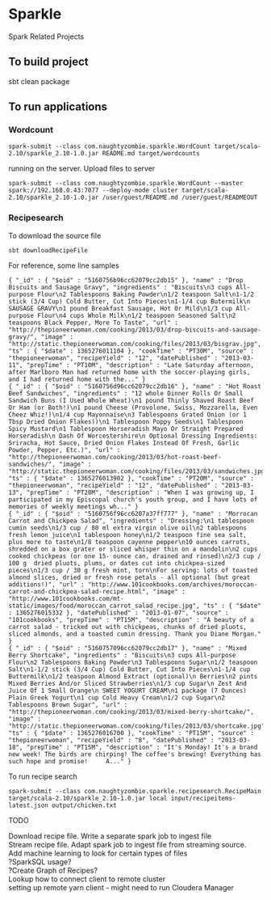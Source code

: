 # Sparkle
Spark Related Projects

## To build project

   sbt clean package
   
## To run applications

### Wordcount

    spark-submit --class com.naughtyzombie.sparkle.WordCount target/scala-2.10/sparkle_2.10-1.0.jar README.md target/wordcounts
    
running on the server. Upload files to server
    
    spark-submit --class com.naughtyzombie.sparkle.WordCount --master spark://192.168.0.43:7077 --deploy-mode cluster target/scala-2.10/sparkle_2.10-1.0.jar /user/guest/README.md /user/guest/READMEOUT
    
### Recipesearch

To download the source file

    sbt downloadRecipeFile

For reference, some line samples

    { "_id" : { "$oid" : "5160756b96cc62079cc2db15" }, "name" : "Drop Biscuits and Sausage Gravy", "ingredients" : "Biscuits\n3 cups All-purpose Flour\n2 Tablespoons Baking Powder\n1/2 teaspoon Salt\n1-1/2 stick (3/4 Cup) Cold Butter, Cut Into Pieces\n1-1/4 cup Butermilk\n SAUSAGE GRAVY\n1 pound Breakfast Sausage, Hot Or Mild\n1/3 cup All-purpose Flour\n4 cups Whole Milk\n1/2 teaspoon Seasoned Salt\n2 teaspoons Black Pepper, More To Taste", "url" : "http://thepioneerwoman.com/cooking/2013/03/drop-biscuits-and-sausage-gravy/", "image" : "http://static.thepioneerwoman.com/cooking/files/2013/03/bisgrav.jpg", "ts" : { "$date" : 1365276011104 }, "cookTime" : "PT30M", "source" : "thepioneerwoman", "recipeYield" : "12", "datePublished" : "2013-03-11", "prepTime" : "PT10M", "description" : "Late Saturday afternoon, after Marlboro Man had returned home with the soccer-playing girls, and I had returned home with the..." }
    { "_id" : { "$oid" : "5160756d96cc62079cc2db16" }, "name" : "Hot Roast Beef Sandwiches", "ingredients" : "12 whole Dinner Rolls Or Small Sandwich Buns (I Used Whole Wheat)\n1 pound Thinly Shaved Roast Beef Or Ham (or Both!)\n1 pound Cheese (Provolone, Swiss, Mozzarella, Even Cheez Whiz!)\n1/4 cup Mayonnaise\n3 Tablespoons Grated Onion (or 1 Tbsp Dried Onion Flakes))\n1 Tablespoon Poppy Seeds\n1 Tablespoon Spicy Mustard\n1 Tablespoon Horseradish Mayo Or Straight Prepared Horseradish\n Dash Of Worcestershire\n Optional Dressing Ingredients: Sriracha, Hot Sauce, Dried Onion Flakes Instead Of Fresh, Garlic Powder, Pepper, Etc.)", "url" : "http://thepioneerwoman.com/cooking/2013/03/hot-roast-beef-sandwiches/", "image" : "http://static.thepioneerwoman.com/cooking/files/2013/03/sandwiches.jpg", "ts" : { "$date" : 1365276013902 }, "cookTime" : "PT20M", "source" : "thepioneerwoman", "recipeYield" : "12", "datePublished" : "2013-03-13", "prepTime" : "PT20M", "description" : "When I was growing up, I participated in my Episcopal church's youth group, and I have lots of memories of weekly meetings wh..." }
    { "_id" : { "$oid" : "5160756f96cc6207a37ff777" }, "name" : "Morrocan Carrot and Chickpea Salad", "ingredients" : "Dressing:\n1 tablespoon cumin seeds\n1/3 cup / 80 ml extra virgin olive oil\n2 tablespoons fresh lemon juice\n1 tablespoon honey\n1/2 teaspoon fine sea salt, plus more to taste\n1/8 teaspoon cayenne pepper\n10 ounces carrots, shredded on a box grater or sliced whisper thin on a mandolin\n2 cups cooked chickpeas (or one 15- ounce can, drained and rinsed)\n2/3 cup / 100 g  dried pluots, plums, or dates cut into chickpea-sized pieces\n1/3 cup / 30 g fresh mint, torn\nFor serving: lots of toasted almond slices, dried or fresh rose petals - all optional (but great additions!)", "url" : "http://www.101cookbooks.com/archives/moroccan-carrot-and-chickpea-salad-recipe.html", "image" : "http://www.101cookbooks.com/mt-static/images/food/moroccan_carrot_salad_recipe.jpg", "ts" : { "$date" : 1365276015332 }, "datePublished" : "2013-01-07", "source" : "101cookbooks", "prepTime" : "PT15M", "description" : "A beauty of a carrot salad - tricked out with chickpeas, chunks of dried pluots, sliced almonds, and a toasted cumin dressing. Thank you Diane Morgan." }
    { "_id" : { "$oid" : "5160757096cc62079cc2db17" }, "name" : "Mixed Berry Shortcake", "ingredients" : "Biscuits\n3 cups All-purpose Flour\n2 Tablespoons Baking Powder\n3 Tablespoons Sugar\n1/2 teaspoon Salt\n1-1/2 stick (3/4 Cup) Cold Butter, Cut Into Pieces\n1-1/4 cup Buttermilk\n1/2 teaspoon Almond Extract (optional)\n Berries\n2 pints Mixed Berries And/or Sliced Strawberries\n1/3 cup Sugar\n Zest And Juice Of 1 Small Orange\n SWEET YOGURT CREAM\n1 package (7 Ounces) Plain Greek Yogurt\n1 cup Cold Heavy Cream\n1/2 cup Sugar\n2 Tablespoons Brown Sugar", "url" : "http://thepioneerwoman.com/cooking/2013/03/mixed-berry-shortcake/", "image" : "http://static.thepioneerwoman.com/cooking/files/2013/03/shortcake.jpg", "ts" : { "$date" : 1365276016700 }, "cookTime" : "PT15M", "source" : "thepioneerwoman", "recipeYield" : "8", "datePublished" : "2013-03-18", "prepTime" : "PT15M", "description" : "It's Monday! It's a brand new week! The birds are chirping! The coffee's brewing! Everything has such hope and promise!     A..." }
    
To run recipe search

    spark-submit --class com.naughtyzombie.sparkle.recipesearch.RecipeMain target/scala-2.10/sparkle_2.10-1.0.jar local input/recipeitems-latest.json output/chicken.txt


TODO  

Download recipe file. Write a separate spark job to ingest file  
Stream recipe file. Adapt spark job to ingest file from streaming source.  
Add machine learning to look for certain types of files  
?SparkSQL usage?  
?Create Graph of Recipes?  
Lookup how to connect client to remote cluster    
setting up remote yarn client - might need to run Cloudera Manager    
